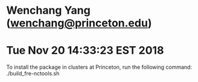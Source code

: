 # Wenchang Yang (wenchang@princeton.edu)
# Tue Nov 20 14:33:23 EST 2018

To install the package in clusters at Princeton, run the following command:
./build_fre-nctools.sh
